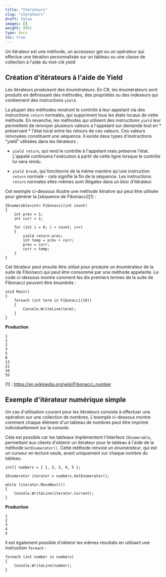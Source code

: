 ```yaml
---
title: "Itérateurs"
slug: "iterateurs"
draft: false
images: []
weight: 9951
type: docs
toc: true
---
```


Un itérateur est une méthode, un accesseur get ou un opérateur qui effectue une itération personnalisée sur un tableau ou une classe de collection à l'aide du mot-clé yield

## Création d'itérateurs à l'aide de Yield
Les itérateurs *produisent* des énumérateurs. En C#, les énumérateurs sont produits en définissant des méthodes, des propriétés ou des indexeurs qui contiennent des instructions `yield`.

La plupart des méthodes rendront le contrôle à leur appelant via des instructions `return` normales, qui suppriment tous les états locaux de cette méthode. En revanche, les méthodes qui utilisent des instructions `yield` leur permettent de renvoyer plusieurs valeurs à l'appelant sur demande tout en * préservant * l'état local entre les retours de ces valeurs. Ces valeurs renvoyées constituent une séquence. Il existe deux types d'instructions "yield" utilisées dans les itérateurs :

- `yield return`, qui rend le contrôle à l'appelant mais préserve l'état. L'appelé continuera l'exécution à partir de cette ligne lorsque le contrôle lui sera rendu.

- `yield break`, qui fonctionne de la même manière qu'une instruction `return` normale - cela signifie la fin de la séquence. Les instructions `return` normales elles-mêmes sont illégales dans un bloc d'itérateur.


Cet exemple ci-dessous illustre une méthode itérative qui peut être utilisée pour générer la [séquence de Fibonacci][1] :

    IEnumerable<int> Fibonacci(int count)
    {
        int prev = 1;
        int curr = 1;
        
        for (int i = 0; i < count; i++)
        {
            yield return prev;
            int temp = prev + curr;
            prev = curr;
            curr = temp;
        }
    }

Cet itérateur peut ensuite être utilisé pour produire un énumérateur de la suite de Fibonacci qui peut être consommé par une méthode appelante. Le code ci-dessous montre comment les dix premiers termes de la suite de Fibonacci peuvent être énumérés :

    void Main()
    {
        foreach (int term in Fibonacci(10))
        {
            Console.WriteLine(term);
        }
    }

**Production**

    1
    1
    2
    3
    5
    8
    13
    21
    34
    55

[1] : https://en.wikipedia.org/wiki/Fibonacci_number

## Exemple d'itérateur numérique simple

Un cas d'utilisation courant pour les itérateurs consiste à effectuer une opération sur une collection de nombres. L'exemple ci-dessous montre comment chaque élément d'un tableau de nombres peut être imprimé individuellement sur la console.

Cela est possible car les tableaux implémentent l'interface `IEnumerable`, permettant aux clients d'obtenir un itérateur pour le tableau à l'aide de la méthode `GetEnumerator()`. Cette méthode renvoie un *énumérateur*, qui est un curseur en lecture seule, avant uniquement sur chaque nombre du tableau.

    int[] numbers = { 1, 2, 3, 4, 5 };

    IEnumerator iterator = numbers.GetEnumerator();

    while (iterator.MoveNext())
    {
        Console.WriteLine(iterator.Current);
    }

**Production**

    1
    2
    3
    4
    5

Il est également possible d'obtenir les mêmes résultats en utilisant une instruction `foreach` :

    foreach (int number in numbers)
    {
        Console.WriteLine(number);
    }



